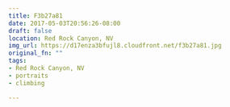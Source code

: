 ```yaml
---
title: F3b27a81
date: 2017-05-03T20:56:26-08:00
draft: false
location: Red Rock Canyon, NV
img_url: https://d17enza3bfujl8.cloudfront.net/f3b27a81.jpg
original_fn: ""
tags:
- Red Rock Canyon, NV
- portraits
- climbing

---
```


